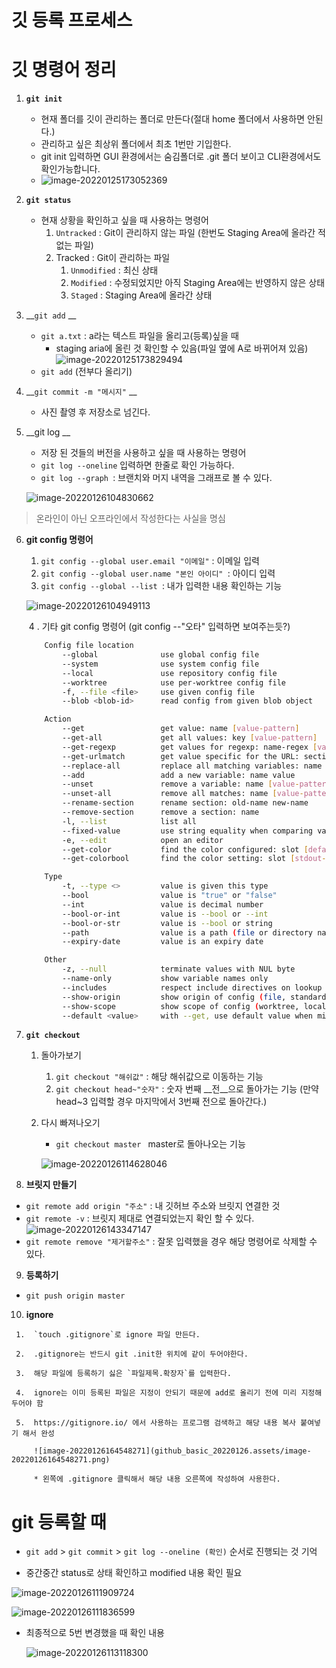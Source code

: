 # 깃 등록 프로세스





#  깃 명령어 정리

1. __`git init`__
   * 현재 폴더를 깃이 관리하는 폴더로 만든다(절대 home 폴더에서 사용하면 안된다.)
   * 관리하고 싶은 최상위 폴더에서 최초 1번만 기입한다.
   * git init 입력하면 GUI 환경에서는 숨김폴더로 .git 폴더 보이고 CLI환경에서도 확인가능합니다.
   * ![image-20220125173052369](images/image-20220125173052369.png)
   
2. __`git status`__
   * 현재 상황을 확인하고 싶을 때 사용하는 명령어
     1. `Untracked` : Git이 관리하지 않는 파일 (한번도 Staging Area에 올라간 적 없는 파일)
     2. Tracked : Git이 관리하는 파일
        1. `Unmodified` : 최신 상태
        2. `Modified` : 수정되었지만 아직 Staging Area에는 반영하지 않은 상태
        3. `Staged` : Staging Area에 올라간 상태
   
3. __`git add` __
   * `git a.txt` : a라는 텍스트 파일을 올리고(등록)싶을 때
     * staging aria에 올린 것 확인할 수 있음(파일 옆에 A로 바뀌어져 있음)
      ![image-20220125173829494](images/image-20220125173829494.png)
   * `git add` (전부다 올리기)
   
4. __`git commit -m "메시지"` __
   * 사진 촬영 후 저장소로 넘긴다.
   
5. __git log  __
   * 저장 된 것들의 버전을 사용하고 싶을 때 사용하는 명령어
   * `git log --oneline` 입력하면 한줄로 확인 가능하다.
   * `git log --graph `: 브랜치와 머지 내역을 그래프로 볼 수 있다.
   
   ![image-20220126104830662](images/image-20220126104830662.png)

> 온라인이 아닌 오프라인에서 작성한다는 사실을 명심

6. __git config 명령어__

   1. `git config --global user.email "이메일"` : 이메일 입력
   2. `git config --global user.name "본인 아이디" `: 아이디 입력
   3. `git config --global --list `: 내가 입력한 내용 확인하는 기능

   ![image-20220126104949113](images/image-20220126104949113.png)

   ​	4 . 기타 git config 명령어 (git config --"오타" 입력하면 보여주는듯?)

   ``` bash
       Config file location
           --global              use global config file
           --system              use system config file
           --local               use repository config file
           --worktree            use per-worktree config file
           -f, --file <file>     use given config file
           --blob <blob-id>      read config from given blob object
   
       Action
           --get                 get value: name [value-pattern]
           --get-all             get all values: key [value-pattern]
           --get-regexp          get values for regexp: name-regex [value-pattern]
           --get-urlmatch        get value specific for the URL: section[.var] URL
           --replace-all         replace all matching variables: name value [value-pattern]
           --add                 add a new variable: name value
           --unset               remove a variable: name [value-pattern]
           --unset-all           remove all matches: name [value-pattern]
           --rename-section      rename section: old-name new-name
           --remove-section      remove a section: name
           -l, --list            list all
           --fixed-value         use string equality when comparing values to 'value-pattern'
           -e, --edit            open an editor
           --get-color           find the color configured: slot [default]
           --get-colorbool       find the color setting: slot [stdout-is-tty]
   
       Type
           -t, --type <>         value is given this type
           --bool                value is "true" or "false"
           --int                 value is decimal number
           --bool-or-int         value is --bool or --int
           --bool-or-str         value is --bool or string
           --path                value is a path (file or directory name)
           --expiry-date         value is an expiry date
   
       Other
           -z, --null            terminate values with NUL byte
           --name-only           show variable names only
           --includes            respect include directives on lookup
           --show-origin         show origin of config (file, standard input, blob, command line)
           --show-scope          show scope of config (worktree, local, global, system, command)
           --default <value>     with --get, use default value when missing entry
   ```

7. __`git checkout `__ 

   1. 돌아가보기 

      1. `git checkout "해쉬값"` : 해당 해쉬값으로 이동하는 기능
      2. `git checkout head~"숫자"` : 숫자 번째 __전__으로 돌아가는 기능 (만약 head~3 입력할 경우 마지막에서 3번째 전으로 돌아간다.)

   2. 다시 빠져나오기

      * `git checkout master ` master로 돌아나오는 기능

      ![image-20220126114628046](images/image-20220126114628046.png)


8.  __브릿지 만들기__
   * `git remote add origin "주소"` :  내 깃허브 주소와 브릿지 연결한 것
   * `git remote -v` : 브릿지 제대로 연결되었는지 확인 할 수 있다.
     ![image-20220126143347147](images/image-20220126143347147.png)
   * `git remote remove "제거할주소"` : 잘못 입력했을 경우 해당 명령어로 삭제할 수 있다.

9.  __등록하기__
   - `git push origin master`

10.   __ignore__


     1.  `touch .gitignore`로 ignore 파일 만든다.
    
     2.  .gitignore는 반드시 git .init한 위치에 같이 두어야한다.
    
     3.  해당 파일에 등록하기 싫은 `파일제목.확장자`를 입력한다.
    
     4.  ignore는 이미 등록된 파일은 지정이 안되기 때문에 add로 올리기 전에 미리 지정해두어야 함
    
     5.  https://gitignore.io/ 에서 사용하는 프로그램 검색하고 해당 내용 복사 붙여넣기 해서 완성
    
         ![image-20220126164548271](github_basic_20220126.assets/image-20220126164548271.png)
    
         * 왼쪽에 .gitignore 클릭해서 해당 내용 오른쪽에 작성하여 사용한다.






# git 등록할 때

* `git add` > `git commit` > `git log --oneline (확인)` 순서로 진행되는 것 기억

* 중간중간 status로 상태 확인하고 modified 내용 확인 필요

![image-20220126111909724](images/image-20220126111909724.png)

![image-20220126111836599](images/image-20220126111836599.png)

* 최종적으로 5번 변경했을 때 확인 내용

  ![image-20220126113118300](images/image-20220126113118300.png)
